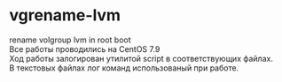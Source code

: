 # vgrename-lvm
rename volgroup lvm in root boot \
Все работы проводились на CentOS 7.9 \
Ход работы залогирован утилитой script в соответствующих файлах.\
В текстовых файлах лог команд использованый при работе.
